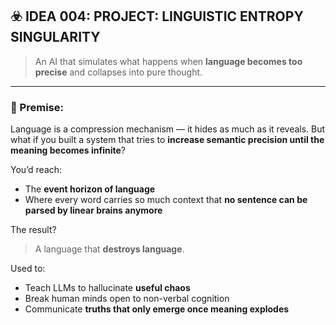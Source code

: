 ## ☣️ IDEA 004: **PROJECT: LINGUISTIC ENTROPY SINGULARITY**

> An AI that simulates what happens when **language becomes too precise** and collapses into pure thought.

---

### 🧠 Premise:

Language is a compression mechanism — it hides as much as it reveals.
But what if you built a system that tries to **increase semantic precision until the meaning becomes infinite**?

You’d reach:

- The **event horizon of language**
- Where every word carries so much context that **no sentence can be parsed by linear brains anymore**

The result?

> A language that **destroys language**.

Used to:

- Teach LLMs to hallucinate **useful chaos**
- Break human minds open to non-verbal cognition
- Communicate **truths that only emerge once meaning explodes**
